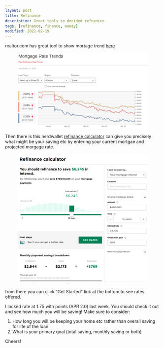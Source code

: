```yaml
---
layout: post
title: Refinance
description: Great tools to decided refnanice
tags: [refinance, finance, money]
modified: 2021-02-19
---
```


realtor.com has great tool to show mortage trend [here](https://www.realtor.com/mortgage/tools/mortgage-rate-trends/)


<figure class="full">
	<img src="/images/2021-02-19/mortgage-trend.png" alt="groot">
</figure>

Then there is this nerdwallet [refinance calculator](https://www.nerdwallet.com/mortgages/refinance-calculator/calculate-refinance-savings) can give you precisely what might be your saving etc by entering your current mortgae and projected morgage rate.

<figure class="full">
	<img src="/images/2021-02-19/nerdwallet.png" alt="groot">
</figure>

from there you can click "Get Started" link at the bottom to see rates offered.

I locked rate at 1.75 with points (APR 2.0) last week. You should check it out and see how much you will be saving!
Make sure to consider:

1. How long you will be keeping your home etc rather than overall saving for life of the loan.
2. What is your primary goal (total saving, monthly saving or both)

Cheers!
